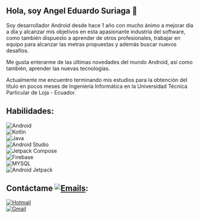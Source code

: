 ## Hola, soy Angel Eduardo Suriaga 👋

Soy desarrollador Android desde hace 1 año con mucho ánimo a mejorar día a día y alcanzar mis objetivos en esta apasionante industria del software, como también dispuesto a aprender de otros profesionales, trabajar en equipo para alcanzar las metras propuestas y además buscar nuevos desafíos.

Me gusta enterarme de las últimas novedades del mundo Android, así como también, aprender las nuevas tecnologías.

Actualmente me encuentro terminando mis estudios para la obtención del título en pocos meses de Ingeniería Informática en la Universidad Técnica Particular de Loja - Ecuador.

## Habilidades:
![Android](https://img.shields.io/badge/Android-2EDF85?style=for-the-badge&logo=android&logoColor=white&labelColor=blue)</br>
![Kotlin](https://img.shields.io/badge/Kotlin-515ED8?style=for-the-badge&logo=kotlin&logoColor=white&labelColor=blue)</br>
![Java](https://img.shields.io/badge/Java-red?style=for-the-badge&logo=java&logoColor=white&labelColor=blue)</br>
![Android Studio](https://img.shields.io/badge/Android%20Studio-4385F5?style=for-the-badge&logo=android%20studio&logoColor=white&labelColor=blue)</br>
![Jetpack Compose](https://img.shields.io/badge/Jetpack%20Compose-083042?style=for-the-badge&logo=jetpack%20compose&logoColor=white&labelColor=blue)</br>
![Firebase](https://img.shields.io/badge/Firebase-F2C12B?style=for-the-badge&logo=firebase&logoColor=white&labelColor=blue)</br>
![MYSQL](https://img.shields.io/badge/Mysql-00618B?style=for-the-badge&logo=mysql&logoColor=white&labelColor=blue)</br>
![Android Jetpack](https://img.shields.io/badge/Android%20Jetpack-1D9C5A?style=for-the-badge&logo=android&logoColor=white&labelColor=blue)</br>

## Contáctame [![Emails](https://img.shields.io/badge/-emails-003399?style=flat-square&logo=protonmail)]():
[![Hotmail](https://img.shields.io/badge/Hotmail-036BB9?style=for-the-badge&logo=microsoft&logoColor=white&labelColor=red)](mailto:angelsuriaga@hotmail.com)</br>
[![Gmail](https://img.shields.io/badge/Gmail-036BB9?style=for-the-badge&logo=gmail&logoColor=white&labelColor=red)](mailto:angelsuriaga93@gmail.com)</br>
